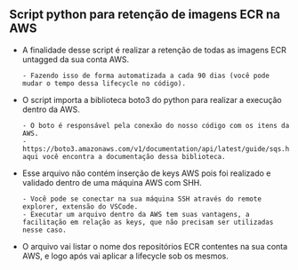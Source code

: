 ## Script python para retenção de imagens ECR na AWS

  - A finalidade desse script é realizar a retenção de todas as imagens ECR untagged da sua conta AWS.
        
        - Fazendo isso de forma automatizada a cada 90 dias (você pode mudar o tempo dessa lifecycle no código).
  
  - O script importa a biblioteca boto3 do python para realizar a execução dentro da AWS.
        
        - O boto é responsável pela conexão do nosso código com os itens da AWS.
        - https://boto3.amazonaws.com/v1/documentation/api/latest/guide/sqs.html, aqui você encontra a documentação dessa biblioteca.
  
  - Esse arquivo não contém inserção de keys AWS pois foi realizado e validado dentro de uma máquina AWS com SHH.
        
        - Você pode se conectar na sua máquina SSH através do remote explorer, extensão do VSCode.
        - Executar um arquivo dentro da AWS tem suas vantagens, a facilitação em relação as keys, que não precisam ser utilizadas nesse caso.
        
   - O arquivo vai listar o nome dos repositórios ECR contentes na sua conta AWS, e logo após vai aplicar a lifecycle sob os mesmos.
        
  
